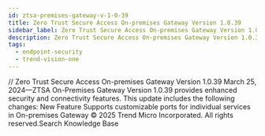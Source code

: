 ```yaml
---
id: ztsa-premises-gateway-v-1-0-39
title: Zero Trust Secure Access On-premises Gateway Version 1.0.39
sidebar_label: Zero Trust Secure Access On-premises Gateway Version 1.0.39
description: Zero Trust Secure Access On-premises Gateway Version 1.0.39
tags:
  - endpoint-security
  - trend-vision-one
---
```


/*<![CDATA[*/ $('#title').html($('meta[name=map-description]').attr('content')); /*]]>*/ Zero Trust Secure Access On-premises Gateway Version 1.0.39 March 25, 2024—ZTSA On-Premises Gateway Version 1.0.39 provides enhanced security and connectivity features. This update includes the following changes: New Feature Supports customizable ports for individual services in On-premises Gateway © 2025 Trend Micro Incorporated. All rights reserved.Search Knowledge Base
